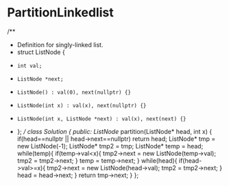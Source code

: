 # PartitionLinkedlist
/**
 * Definition for singly-linked list.
 * struct ListNode {
 *     int val;
 *     ListNode *next;
 *     ListNode() : val(0), next(nullptr) {}
 *     ListNode(int x) : val(x), next(nullptr) {}
 *     ListNode(int x, ListNode *next) : val(x), next(next) {}
 * };
 */
class Solution {
public:
    ListNode* partition(ListNode* head, int x) {
        if(head==nullptr || head->next==nullptr) return head;
        ListNode* tmp = new ListNode(-1);
        ListNode* tmp2 = tmp;
        ListNode* temp = head;
        while(temp){
            if(temp->val<x){
                tmp2->next = new ListNode(temp->val);
                tmp2 = tmp2->next;
            }
            temp = temp->next;
        }
        while(head){
            if(head->val>=x){
                tmp2->next = new ListNode(head->val);
                tmp2 = tmp2->next;
            }
            head = head->next;
        }
        return tmp->next;
    }
};
